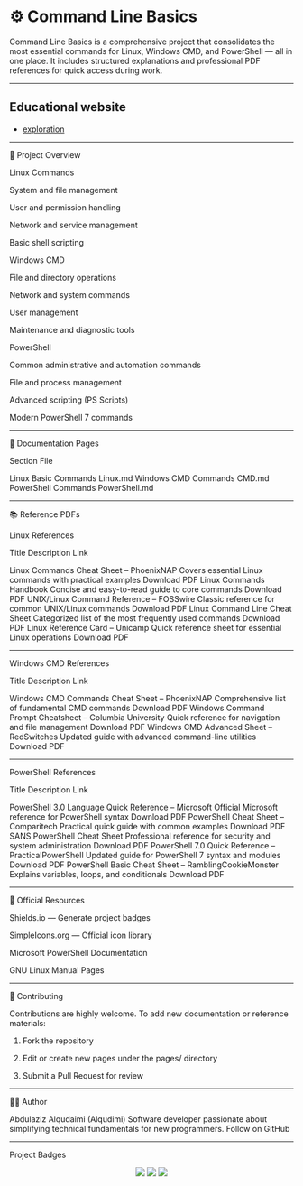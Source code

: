 # ⚙️ Command Line Basics

Command Line Basics is a comprehensive project that consolidates the most essential commands for Linux, Windows CMD, and PowerShell — all in one place.
It includes structured explanations and professional PDF references for quick access during work.


---
## Educational website 

- [exploration](https://alqudimi.github.io/command-line-basics/) 

---

📘 Project Overview

Linux Commands

System and file management

User and permission handling

Network and service management

Basic shell scripting


Windows CMD

File and directory operations

Network and system commands

User management

Maintenance and diagnostic tools


PowerShell

Common administrative and automation commands

File and process management

Advanced scripting (PS Scripts)

Modern PowerShell 7 commands



---

🧩 Documentation Pages

Section	File

Linux Basic Commands	Linux.md
Windows CMD Commands	CMD.md
PowerShell Commands	PowerShell.md






---

📚 Reference PDFs

Linux References

Title	Description	Link

Linux Commands Cheat Sheet – PhoenixNAP	Covers essential Linux commands with practical examples	Download PDF
Linux Commands Handbook	Concise and easy-to-read guide to core commands	Download PDF
UNIX/Linux Command Reference – FOSSwire	Classic reference for common UNIX/Linux commands	Download PDF
Linux Command Line Cheat Sheet	Categorized list of the most frequently used commands	Download PDF
Linux Reference Card – Unicamp	Quick reference sheet for essential Linux operations	Download PDF



---

Windows CMD References

Title	Description	Link

Windows CMD Commands Cheat Sheet – PhoenixNAP	Comprehensive list of fundamental CMD commands	Download PDF
Windows Command Prompt Cheatsheet – Columbia University	Quick reference for navigation and file management	Download PDF
Windows CMD Advanced Sheet – RedSwitches	Updated guide with advanced command-line utilities	Download PDF



---

PowerShell References

Title	Description	Link

PowerShell 3.0 Language Quick Reference – Microsoft	Official Microsoft reference for PowerShell syntax	Download PDF
PowerShell Cheat Sheet – Comparitech	Practical quick guide with common examples	Download PDF
SANS PowerShell Cheat Sheet	Professional reference for security and system administration	Download PDF
PowerShell 7.0 Quick Reference – PracticalPowerShell	Updated guide for PowerShell 7 syntax and modules	Download PDF
PowerShell Basic Cheat Sheet – RamblingCookieMonster	Explains variables, loops, and conditionals	Download PDF



---

🧠 Official Resources

Shields.io — Generate project badges

SimpleIcons.org — Official icon library

Microsoft PowerShell Documentation

GNU Linux Manual Pages



---

🌟 Contributing

Contributions are highly welcome.
To add new documentation or reference materials:

1. Fork the repository


2. Edit or create new pages under the pages/ directory


3. Submit a Pull Request for review




---

👨‍💻 Author

Abdulaziz Alqudaimi (Alqudimi)
Software developer passionate about simplifying technical fundamentals for new programmers.
Follow on GitHub


---

Project Badges

<p align="center">
  <img src="https://img.shields.io/badge/Linux-150458?style=for-the-badge&logo=linux&logoColor=white"/>
  <img src="https://img.shields.io/badge/CMD-0078D6?style=for-the-badge&logo=windows&logoColor=white"/>
  <img src="https://img.shields.io/badge/PowerShell-5391FE?style=for-the-badge&logo=powershell&logoColor=white"/>
</p>




